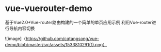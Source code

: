 # vue-vuerouter-demo
基于Vue2.0+Vue-router路由构建的一个简单的单页应用示例
利用Vue-router进行导航内容切换

 ![image]（https://github.com/cqtangsong/vue-demo/blob/master/src/assets/1533810291(1).png）

